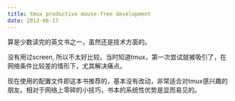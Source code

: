 ```yaml
---
title: tmux productive mouse-free development
date: 2013-06-17
---
```


算是少数读完的英文书之一，虽然还是技术方面的。

没有用过screen, 所以不太好比较。当时知道tmux，第一次尝试就被吸引了，在网络条件比较差的情形下，尤其解决痛点。

现在使用的配置文件即这本书推荐的，基本没有改动，非常适合对tmux感兴趣的朋友。相对于网络上零碎的小技巧，书本的系统性优势是显而易见的。